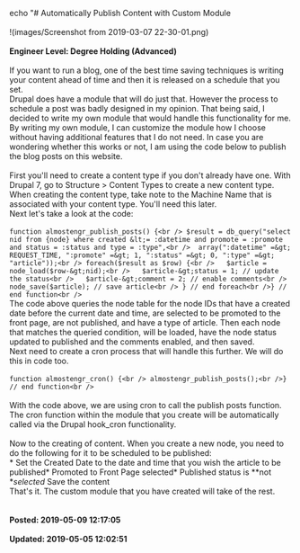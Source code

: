 echo "# Automatically Publish Content with Custom Module<br /><br />!(images/Screenshot from 2019-03-07 22-30-01.png)<br /><br />**Engineer Level: Degree Holding (Advanced)**<br /><br />If you want to run a blog, one of the best time saving techniques is writing your content ahead of time and then it is released on a schedule that you set.<br />Drupal does have a module that will do just that. However the process to schedule a post was badly designed in my opinion. That being said, I decided to write my own module that would handle this functionality for me. By writing my own module, I can customize the module how I choose without having additional features that I do not need. In case you are wondering whether this works or not, I am using the code below to publish the blog posts on this website.<br /><br />First you'll need to create a content type if you don't already have one. With Drupal 7, go to Structure &gt; Content Types to create a new content type. When creating the content type, take note to the Machine Name that is associated with your content type. You'll need this later.<br />Next let's take a look at the code:<br /><br />```function almostengr_publish_posts() {<br /> $result = db_query("select nid from {node} where created &lt;= :datetime and promote = :promote and status = :status and type = :type",<br />	array(":datetime" =&gt; REQUEST_TIME, ":promote" =&gt; 1, ":status" =&gt; 0, ":type" =&gt; "article"));<br /> foreach($result as $row) {<br />   $article = node_load($row-&gt;nid);<br />   $article-&gt;status = 1; // update the status<br />   $article-&gt;comment = 2; // enable comments<br />   node_save($article); // save article<br /> } // end foreach<br />} // end function<br />```<br />The code above queries the node table for the node IDs that have a created date before the current date and time, are selected to be promoted to the front page, are not published, and have a type of article. Then each node that matches the queried condition, will be loaded, have the node status updated to published and the comments enabled, and then saved.<br />Next need to create a cron process that will handle this further. We will do this in code too.<br /><br />```function almostengr_cron() {<br /> almostengr_publish_posts();<br />} // end function<br />```<br /><br />With the code above, we are using cron to call the publish posts function. The cron function within the module that you create will be automatically called via the Drupal hook_cron functionality.<br /><br />Now to the creating of content. When you create a new node, you need to do the following for it to be scheduled to be published:<br />* Set the Created Date to the date and time that you wish the article to be published* Promoted to Front Page selected* Published status is **not **selected* Save the content<br />That's it. The custom module that you have created will take of the rest.<br /><br /><br />**Posted: 2019-05-09 12:17:05**<br /><br />**Updated: 2019-05-05 12:02:51**<br /><br />
